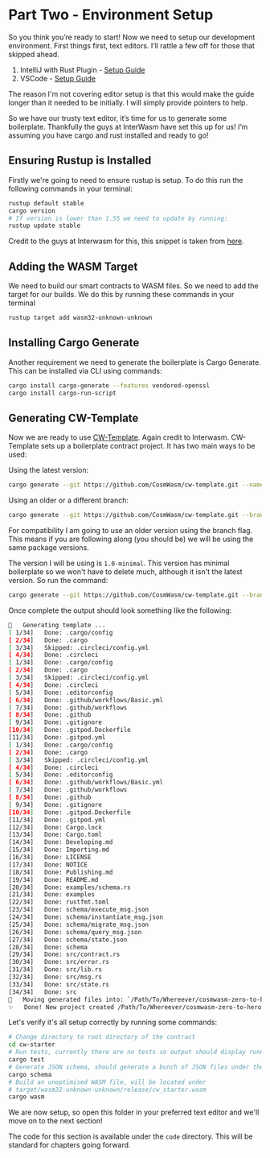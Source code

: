 # Part Two - Environment Setup

So you think you’re ready to start! Now we need to setup our development environment. First things first, text editors. I’ll rattle a few off for those that skipped ahead.

1. IntelliJ with Rust Plugin - [Setup Guide](https://www.youtube.com/watch?v=H_-L7sjLcH8)
1. VSCode - [Setup Guide](https://www.youtube.com/watch?v=aYsUBddY7KY)

The reason I'm not covering editor setup is that this would make the guide longer than it needed to be initially. I will simply provide pointers to help.

So we have our trusty text editor, it’s time for us to generate some boilerplate. Thankfully the guys at InterWasm have set this up for us! I’m assuming you have cargo and rust installed and ready to go!

## Ensuring Rustup is Installed

Firstly we're going to need to ensure rustup is setup. To do this run the following commands in your terminal:

```bash
rustup default stable
cargo version
# If version is lower than 1.55 we need to update by running:
rustup update stable
```

Credit to the guys at Interwasm for this, this snippet is taken from [here](https://docs.cosmwasm.com/docs/1.0/getting-started/installation#installing-rust-in-linux-and-mac).

## Adding the WASM Target

We need to build our smart contracts to WASM files. So we need to add the target for our builds. We do this by running these commands in your terminal

```bash
rustup target add wasm32-unknown-unknown
```

## Installing Cargo Generate

Another requirement we need to generate the boilerplate is Cargo Generate. This can be installed via CLI using commands:

```bash
cargo install cargo-generate --features vendored-openssl
cargo install cargo-run-script
```

## Generating CW-Template

Now we are ready to use [CW-Template](https://github.com/InterWasm/cw-template). Again credit to Interwasm.
CW-Template sets up a boilerplate contract project. It has two main ways to be used:

Using the latest version:

```bash
cargo generate --git https://github.com/CosmWasm/cw-template.git --name <PROJECT_NAME>
```

Using an older or a different branch:

```bash
cargo generate --git https://github.com/CosmWasm/cw-template.git --branch <BRANCH_NAME> --name <PROJECT_NAME>
```

For compatibility I am going to use an older version using the branch flag. This means if you are following along (you should be) we will be using the same package versions.

The version I will be using is `1.0-minimal`. This version has minimal boilerplate so we won't have to delete much, although it isn't the latest version. So run the command:

```bash
cargo generate --git https://github.com/CosmWasm/cw-template.git --branch 1.0-minimal --name cw-starter
```

Once complete the output should look something like the following:

```bash
🔧   Generating template ...
[ 1/34]   Done: .cargo/config
[ 2/34]   Done: .cargo
[ 3/34]   Skipped: .circleci/config.yml
[ 4/34]   Done: .circleci
[ 1/34]   Done: .cargo/config
[ 2/34]   Done: .cargo
[ 3/34]   Skipped: .circleci/config.yml
[ 4/34]   Done: .circleci
[ 5/34]   Done: .editorconfig
[ 6/34]   Done: .github/workflows/Basic.yml
[ 7/34]   Done: .github/workflows
[ 8/34]   Done: .github
[ 9/34]   Done: .gitignore
[10/34]   Done: .gitpod.Dockerfile
[11/34]   Done: .gitpod.yml
[ 1/34]   Done: .cargo/config
[ 2/34]   Done: .cargo
[ 3/34]   Skipped: .circleci/config.yml
[ 4/34]   Done: .circleci
[ 5/34]   Done: .editorconfig
[ 6/34]   Done: .github/workflows/Basic.yml
[ 7/34]   Done: .github/workflows
[ 8/34]   Done: .github
[ 9/34]   Done: .gitignore
[10/34]   Done: .gitpod.Dockerfile
[11/34]   Done: .gitpod.yml
[12/34]   Done: Cargo.lock
[13/34]   Done: Cargo.toml
[14/34]   Done: Developing.md
[15/34]   Done: Importing.md
[16/34]   Done: LICENSE
[17/34]   Done: NOTICE
[18/34]   Done: Publishing.md
[19/34]   Done: README.md
[20/34]   Done: examples/schema.rs
[21/34]   Done: examples
[22/34]   Done: rustfmt.toml
[23/34]   Done: schema/execute_msg.json
[24/34]   Done: schema/instantiate_msg.json
[25/34]   Done: schema/migrate_msg.json
[26/34]   Done: schema/query_msg.json
[27/34]   Done: schema/state.json
[28/34]   Done: schema
[29/34]   Done: src/contract.rs
[30/34]   Done: src/error.rs
[31/34]   Done: src/lib.rs
[32/34]   Done: src/msg.rs
[33/34]   Done: src/state.rs
[34/34]   Done: src
🔧   Moving generated files into: `/Path/To/Whereever/cosmwasm-zero-to-hero/02 - Environment Setup/code/cw-starter`...
✨   Done! New project created /Path/To/Whereever/cosmwasm-zero-to-hero/02 - Environment Setup/code/cw-starter
```

Let's verify it's all setup correctly by running some commands:

```bash
# Change directory to root directory of the contract
cd cw-starter
# Run tests, currently there are no tests so output should display running 0 tests
cargo test
# Generate JSON schema, should generate a bunch of JSON files under the schema directory
cargo schema
# Build an unoptimised WASM file, will be located under
# target/wasm32-unknown-unknown/release/cw_starter.wasm
cargo wasm
```

We are now setup, so open this folder in your preferred text editor and we'll move on to the next section!

The code for this section is available under the `code` directory. This will be standard for chapters going forward.
